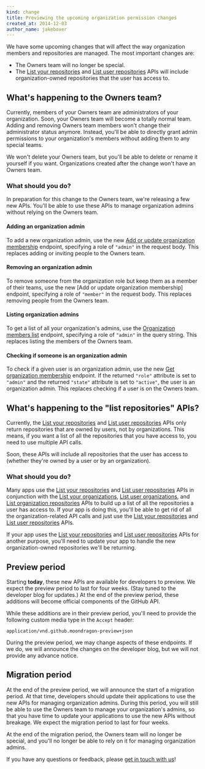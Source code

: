 ```yaml
---
kind: change
title: Previewing the upcoming organization permission changes
created_at: 2014-12-03
author_name: jakeboxer
---
```

We have some upcoming changes that will affect the way organization members and repositories are managed. The most important changes are:

- The Owners team will no longer be special.
- The [List your repositories][list-your-repos] and [List user repositories][list-user-repos] APIs will include organization-owned repositories that the user has access to.

## What's happening to the Owners team?

Currently, members of your Owners team are administrators of your organization. Soon, your Owners team will become a totally normal team. Adding and removing Owners team members won't change their administrator status anymore. Instead, you'll be able to directly grant admin permissions to your organization's members without adding them to any special teams.

We won't delete your Owners team, but you'll be able to delete or rename it yourself if you want. Organizations created after the change won't have an Owners team.

### What should you do?

In preparation for this change to the Owners team, we're releasing a few new APIs. You'll be able to use these APIs to manage organization admins without relying on the Owners team.

#### Adding an organization admin

To add a new organization admin, use the new [Add or update organization membership][add-org-membership] endpoint, specifying a role of `"admin"` in the request body. This replaces adding or inviting people to the Owners team.

#### Removing an organization admin

To remove someone from the organization role but keep them as a member of their teams, use the new [Add or update organization membership] endpoint, specifying a role of `"member"` in the request body. This replaces removing people from the Owners team.

#### Listing organization admins

To get a list of all your organization's admins, use the [Organization members list][list-org-members] endpoint, specifying a role of `"admin"` in the query string. This replaces listing the members of the Owners team.

#### Checking if someone is an organization admin

To check if a given user is an organization admin, use the new [Get organization membership][get-org-membership] endpoint. If the returned `"role"` attribute is set to `"admin"` and the returned `"state"` attribute is set to `"active"`, the user is an organization admin. This replaces checking if a user is on the Owners team.

## What's happening to the "list repositories" APIs?

Currently, the [List your repositories][list-your-repos] and [List user repositories][list-user-repos] APIs only return repositories that are owned by users, not by organizations. This means, if you want a list of all the repositories that you have access to, you need to use multiple API calls.

Soon, these APIs will include all repositories that the user has access to (whether they're owned by a user or by an organization).

### What should you do?

Many apps use the [List your repositories][list-your-repos] and [List user repositories][list-user-repos] APIs in conjunction with the [List your organizations][list-your-orgs], [List user organizations][list-user-orgs], and [List organization repositories][list-org-repos] APIs to build up a list of all the repositories a user has access to. If your app is doing this, you'll be able to get rid of all the organization-related API calls and just use the [List your repositories][list-your-repos] and [List user repositories][list-user-repos] APIs.

If your app uses the [List your repositories][list-your-repos] and [List user repositories][list-user-repos] APIs for another purpose, you'll need to update your app to handle the new organization-owned repositories we'll be returning.

## Preview period

Starting **today**, these new APIs are available for developers to preview. We expect the preview period to last for four weeks. (Stay tuned to the developer blog for updates.) At the end of the preview period, these additions will become official components of the GitHub API.

While these additions are in their preview period, you'll need to provide the following custom media type in the `Accept` header:

    application/vnd.github.moondragon-preview+json

During the preview period, we may change aspects of these endpoints. If we do, we will announce the changes on the developer blog, but we will not provide any advance notice.

## Migration period

At the end of the preview period, we will announce the start of a migration period. At that time, developers should update their applications to use the new APIs for managing organization admins. During this period, you will still be able to use the Owners team to manage your organization's admins, so that you have time to update your applications to use the new APIs without breakage. We expect the migration period to last for four weeks.

At the end of the migration period, the Owners team will no longer be special, and you'll no longer be able to rely on it for managing organization admins.

If you have any questions or feedback, please [get in touch with us][contact]!

[contact]: https://github.com/contact?form[subject]=Organization+Admin+Pre-release+Preview
[list-your-repos]: /v3/repos/#list-your-repositories
[list-user-repos]: /v3/repos/#list-user-repositories
[list-your-orgs]: /v3/orgs/#list-your-organizations
[list-user-orgs]: /v3/orgs/#list-user-organizations
[list-org-repos]: /v3/repos/#list-organization-repositories
[add-org-membership]: /v3/orgs/members/#add-or-update-organization-membership
[list-org-members]: /v3/orgs/members/#members-list
[get-org-membership]: /v3/orgs/members/#get-organization-membership
